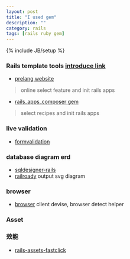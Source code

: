 ```yaml
---
layout: post
title: "I used gem"
description: ""
category: rails
tags: [rails ruby gem]
---
```

{% include JB/setup %}

### Rails template tools [introduce link](http://railsapps.github.io/rails-application-templates.html)

* [prelang website](https://prelang.com/aci)
> online select feature and init rails apps

* [rails_apps_composer gem](https://github.com/RailsApps/rails_apps_composer)
> select recipes and init rails apps

### live validation

* [formvalidation](https://github.com/formvalidation/formvalidation)

### database diagram erd

* [sqldesigner-rails](http://sql.marsz.tw/)
* [railroady](https://github.com/preston/railroady) output svg diagram

### browser

* [browser](https://github.com/fnando/browser) client devise, browser detect helper

### Asset

### 效能

* [rails-assets-fastclick](https://github.com/ftlabs/fastclick)
